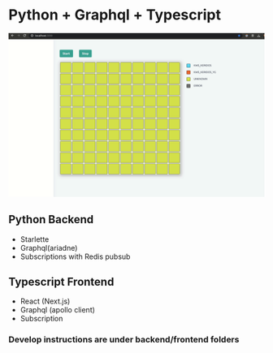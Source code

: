 # Python + Graphql + Typescript
![Demo](https://github.com/lishine/python-graphql-typescript/blob/master/demo.gif "Demo")

## Python Backend
- Starlette
- Graphql(ariadne)
- Subscriptions with Redis pubsub

## Typescript Frontend
- React (Next.js)
- Graphql (apollo client)
- Subscription

### Develop instructions are under backend/frontend folders

